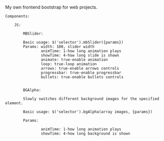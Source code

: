 My own frontend bootstrap for web projects.




	Components:
	
		JS:
		
			MBSlider:
			
			Basic usage: $('selector').mbSlider({params})
			Params:	width: 100, slider width
					animTime: 1-how long animation plays
					showTime: 4-how long slide is shown
					animate: true-enable animation
					loop: true-loop animation
					arrows: true-enable arrows controls
					progressbar: true-enable progressbar
					bullets: true-enable bullets controls
			
			
			BGAlpha:
			
			Slowly switches different background images for the specified element.
			
			Basic usage: $('selector').bgAlpha(array images, {params})
			
			Params:	
			
					animTime: 1-how long animation plays
					showTime: 4-how long background is shown
					